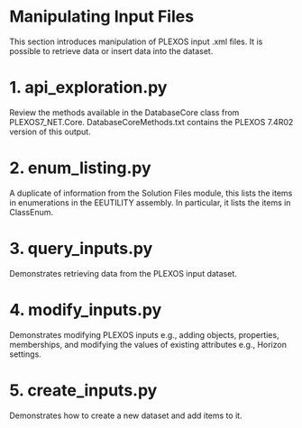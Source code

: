 # Manipulating Input Files

This section introduces manipulation of PLEXOS input .xml files. It
is possible to retrieve data or insert data into the dataset.

# 1. api_exploration.py

Review the methods available in the DatabaseCore class from PLEXOS7_NET.Core.
DatabaseCoreMethods.txt contains the PLEXOS 7.4R02 version of this output.

# 2. enum_listing.py

A duplicate of information from the Solution Files module, this lists the
items in enumerations in the EEUTILITY assembly. In particular,
it lists the items in ClassEnum.

# 3. query_inputs.py

Demonstrates retrieving data from the PLEXOS input dataset.

# 4. modify_inputs.py

Demonstrates modifying PLEXOS inputs e.g., adding objects, 
properties, memberships, and modifying the values of existing
attributes e.g., Horizon settings.

# 5. create_inputs.py

Demonstrates how to create a new dataset and add items to it.
